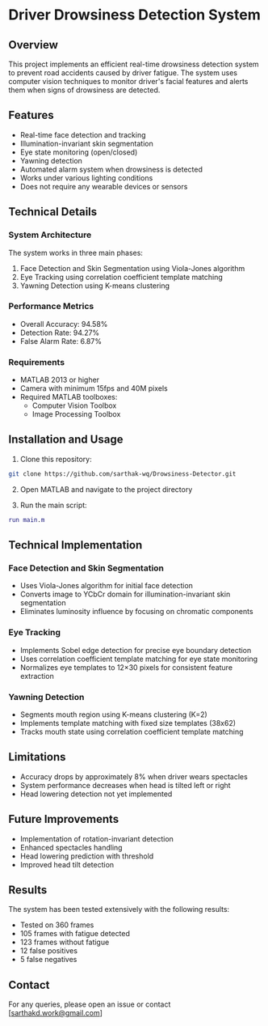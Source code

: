 # Driver Drowsiness Detection System

## Overview
This project implements an efficient real-time drowsiness detection system to prevent road accidents caused by driver fatigue. The system uses computer vision techniques to monitor driver's facial features and alerts them when signs of drowsiness are detected.

## Features
- Real-time face detection and tracking
- Illumination-invariant skin segmentation
- Eye state monitoring (open/closed)
- Yawning detection
- Automated alarm system when drowsiness is detected
- Works under various lighting conditions
- Does not require any wearable devices or sensors

## Technical Details

### System Architecture
The system works in three main phases:
1. Face Detection and Skin Segmentation using Viola-Jones algorithm
2. Eye Tracking using correlation coefficient template matching
3. Yawning Detection using K-means clustering

### Performance Metrics
- Overall Accuracy: 94.58%
- Detection Rate: 94.27%
- False Alarm Rate: 6.87%

### Requirements
- MATLAB 2013 or higher
- Camera with minimum 15fps and 40M pixels
- Required MATLAB toolboxes:
  - Computer Vision Toolbox
  - Image Processing Toolbox

## Installation and Usage

1. Clone this repository:
```bash
git clone https://github.com/sarthak-wq/Drowsiness-Detector.git
```

2. Open MATLAB and navigate to the project directory

3. Run the main script:
```matlab
run main.m
```

## Technical Implementation

### Face Detection and Skin Segmentation
- Uses Viola-Jones algorithm for initial face detection
- Converts image to YCbCr domain for illumination-invariant skin segmentation
- Eliminates luminosity influence by focusing on chromatic components

### Eye Tracking
- Implements Sobel edge detection for precise eye boundary detection
- Uses correlation coefficient template matching for eye state monitoring
- Normalizes eye templates to 12×30 pixels for consistent feature extraction

### Yawning Detection
- Segments mouth region using K-means clustering (K=2)
- Implements template matching with fixed size templates (38x62)
- Tracks mouth state using correlation coefficient template matching

## Limitations
- Accuracy drops by approximately 8% when driver wears spectacles
- System performance decreases when head is tilted left or right
- Head lowering detection not yet implemented

## Future Improvements
- Implementation of rotation-invariant detection
- Enhanced spectacles handling
- Head lowering prediction with threshold
- Improved head tilt detection

## Results
The system has been tested extensively with the following results:
- Tested on 360 frames
- 105 frames with fatigue detected
- 123 frames without fatigue
- 12 false positives
- 5 false negatives


## Contact
For any queries, please open an issue or contact [sarthakd.work@gmail.com]